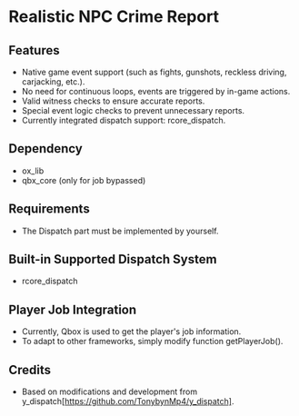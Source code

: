 # Realistic NPC Crime Report

## Features

- Native game event support (such as fights, gunshots, reckless driving, carjacking, etc.).
- No need for continuous loops, events are triggered by in-game actions.
- Valid witness checks to ensure accurate reports.
- Special event logic checks to prevent unnecessary reports.
- Currently integrated dispatch support: rcore_dispatch.

## Dependency
- ox_lib
- qbx_core (only for job bypassed)

## Requirements

- The Dispatch part must be implemented by yourself.

## Built-in Supported Dispatch System

- rcore_dispatch

## Player Job Integration

- Currently, Qbox is used to get the player's job information.
- To adapt to other frameworks, simply modify function getPlayerJob().

## Credits
- Based on modifications and development from y_dispatch[https://github.com/TonybynMp4/y_dispatch].
